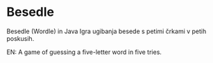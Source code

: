# Besedle
Besedle (Wordle) in Java
Igra ugibanja besede s petimi črkami v petih poskusih.

EN: A game of guessing a five-letter word in five tries.
